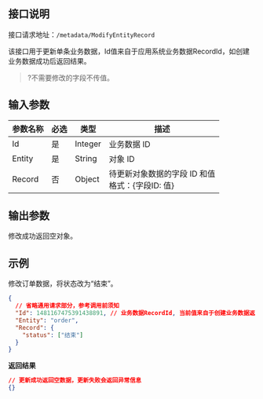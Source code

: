 ## 接口说明

接口请求地址：`/metadata/ModifyEntityRecord`

该接口用于更新单条业务数据，Id值来自于应用系统业务数据RecordId，如创建业务数据成功后返回结果。

>?不需要修改的字段不传值。

## 输入参数

| 参数名称 | 必选 | 类型    | 描述                                                |
| -------- | ---- | ------- | --------------------------------------------------- |
| Id       | 是   | Integer | 业务数据 ID                                          |
| Entity   | 是   | String  | 对象 ID                                             |
| Record   | 否   | Object  | 待更新对象数据的字段 ID 和值<br />格式：{字段ID: 值} |

## 输出参数

修改成功返回空对象。

## 示例

修改订单数据，将状态改为“结束”。

```json
{
  // 省略通用请求部分，参考调用前须知
  "Id": 1481167475391438891, // 业务数据RecordId, 当前值来自于创建业务数据返回值
  "Entity": "order",
  "Record": {
    "status": ["结束"]
  }
}
```

**返回结果**

```json
// 更新成功返回空数据，更新失败会返回异常信息
{}
```
